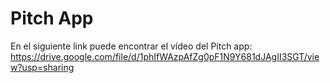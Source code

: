 # Pitch App 

En el siguiente link puede encontrar el vídeo del Pitch app: https://drive.google.com/file/d/1phIfWAzpAfZg0pF1N9Y681dJAgII3SGT/view?usp=sharing
